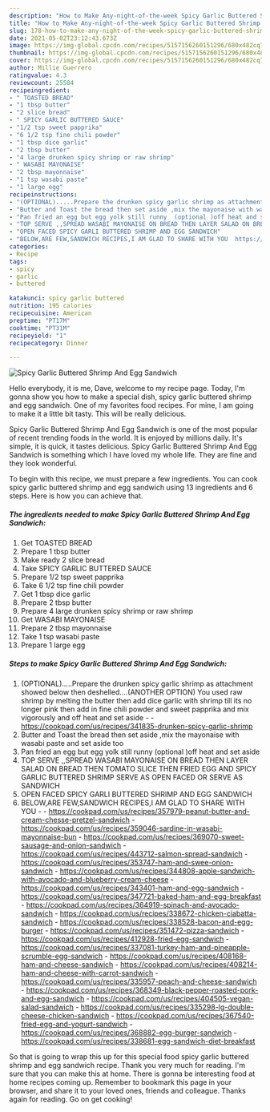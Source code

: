 ```yaml
---
description: "How to Make Any-night-of-the-week Spicy Garlic Buttered Shrimp And Egg Sandwich"
title: "How to Make Any-night-of-the-week Spicy Garlic Buttered Shrimp And Egg Sandwich"
slug: 178-how-to-make-any-night-of-the-week-spicy-garlic-buttered-shrimp-and-egg-sandwich
date: 2021-05-02T23:12:43.673Z
image: https://img-global.cpcdn.com/recipes/5157156260151296/680x482cq70/spicy-garlic-buttered-shrimp-and-egg-sandwich-recipe-main-photo.jpg
thumbnail: https://img-global.cpcdn.com/recipes/5157156260151296/680x482cq70/spicy-garlic-buttered-shrimp-and-egg-sandwich-recipe-main-photo.jpg
cover: https://img-global.cpcdn.com/recipes/5157156260151296/680x482cq70/spicy-garlic-buttered-shrimp-and-egg-sandwich-recipe-main-photo.jpg
author: Millie Guerrero
ratingvalue: 4.3
reviewcount: 25584
recipeingredient:
- " TOASTED BREAD"
- "1 tbsp butter"
- "2 slice bread"
- " SPICY GARLIC BUTTERED SAUCE"
- "1/2 tsp sweet papprika"
- "6 1/2 tsp fine chili powder"
- "1 tbsp dice garlic"
- "2 tbsp butter"
- "4 large drunken spicy shrimp or raw shrimp"
- " WASABI MAYONAISE"
- "2 tbsp mayonnaise"
- "1 tsp wasabi paste"
- "1 large egg"
recipeinstructions:
- "(OPTIONAL).....Prepare the drunken spicy garlic shrimp as attachment showed below then deshelled....(ANOTHER OPTION) You used raw shrimp by melting the butter then add dice garlic with shrimp till its no longer pink then add in fine chili powder and sweet papprika and mix vigorously and off heat and set aside  https://cookpad.com/us/recipes/341835-drunken-spicy-garlic-shrimp"
- "Butter and Toast the bread then set aside ,mix the mayonaise with wasabi paste and set aside too"
- "Pan fried an egg but egg yolk still runny  (optional )off heat and set aside"
- "TOP SERVE ,,SPREAD WASABI MAYONAISE ON BREAD THEN LAYER SALAD ON BREAD THEN TOMATO SLICE THEN FRIED EGG AND SPICY GARLIC BUTTERED SHRIMP SERVE AS OPEN FACED OR SERVE AS SANDWICH"
- "OPEN FACED SPICY GARLI BUTTERED SHRIMP AND EGG SANDWICH"
- "BELOW,ARE FEW,SANDWICH RECIPES,I AM GLAD TO SHARE WITH YOU  https://cookpad.com/us/recipes/357979-peanut-butter-and-cream-chesse-pretzel-sandwich https://cookpad.com/us/recipes/359046-sardine-in-wasabi-mayonnaise-bun https://cookpad.com/us/recipes/369070-sweet-sausage-and-onion-sandwich https://cookpad.com/us/recipes/443712-salmon-spread-sandwich https://cookpad.com/us/recipes/353747-ham-and-swee-onion-sandwich https://cookpad.com/us/recipes/344808-apple-sandwich-with-avocado-and-blueberry-cream-cheese https://cookpad.com/us/recipes/343401-ham-and-egg-sandwich https://cookpad.com/us/recipes/347721-baked-ham-and-egg-breakfast https://cookpad.com/us/recipes/364919-spinach-and-avocado-sandwich https://cookpad.com/us/recipes/338672-chicken-ciabatta-sandwich https://cookpad.com/us/recipes/338528-bacon-and-egg-burger https://cookpad.com/us/recipes/351472-pizza-sandwich https://cookpad.com/us/recipes/412928-fried-egg-sandwich https://cookpad.com/us/recipes/337081-turkey-ham-and-pineapple-scrumble-egg-sandwich https://cookpad.com/us/recipes/408168-ham-and-cheese-sandwich https://cookpad.com/us/recipes/408214-ham-and-cheese-with-carrot-sandwich https://cookpad.com/us/recipes/335957-peach-and-cheese-sandwich https://cookpad.com/us/recipes/368349-black-pepper-roasted-pork-and-egg-sandwich https://cookpad.com/us/recipes/404505-vegan-salad-sandwich https://cookpad.com/us/recipes/335298-lg-double-cheese-chicken-sandwich https://cookpad.com/us/recipes/367540-fried-egg-and-yogurt-sandwich https://cookpad.com/us/recipes/368882-egg-burger-sandwich https://cookpad.com/us/recipes/338681-egg-sandwich-diet-breakfast"
categories:
- Recipe
tags:
- spicy
- garlic
- buttered

katakunci: spicy garlic buttered 
nutrition: 195 calories
recipecuisine: American
preptime: "PT17M"
cooktime: "PT31M"
recipeyield: "1"
recipecategory: Dinner

---
```



![Spicy Garlic Buttered Shrimp And Egg Sandwich](https://img-global.cpcdn.com/recipes/5157156260151296/680x482cq70/spicy-garlic-buttered-shrimp-and-egg-sandwich-recipe-main-photo.jpg)

Hello everybody, it is me, Dave, welcome to my recipe page. Today, I'm gonna show you how to make a special dish, spicy garlic buttered shrimp and egg sandwich. One of my favorites food recipes. For mine, I am going to make it a little bit tasty. This will be really delicious.

Spicy Garlic Buttered Shrimp And Egg Sandwich is one of the most popular of recent trending foods in the world. It is enjoyed by millions daily. It's simple, it is quick, it tastes delicious. Spicy Garlic Buttered Shrimp And Egg Sandwich is something which I have loved my whole life. They are fine and they look wonderful.




To begin with this recipe, we must prepare a few ingredients. You can cook spicy garlic buttered shrimp and egg sandwich using 13 ingredients and 6 steps. Here is how you can achieve that.

<!--inarticleads1-->

##### The ingredients needed to make Spicy Garlic Buttered Shrimp And Egg Sandwich:

1. Get  TOASTED BREAD
1. Prepare 1 tbsp butter
1. Make ready 2 slice bread
1. Take  SPICY GARLIC BUTTERED SAUCE
1. Prepare 1/2 tsp sweet papprika
1. Take 6 1/2 tsp fine chili powder
1. Get 1 tbsp dice garlic
1. Prepare 2 tbsp butter
1. Prepare 4 large drunken spicy shrimp or raw shrimp
1. Get  WASABI MAYONAISE
1. Prepare 2 tbsp mayonnaise
1. Take 1 tsp wasabi paste
1. Prepare 1 large egg




<!--inarticleads2-->

##### Steps to make Spicy Garlic Buttered Shrimp And Egg Sandwich:

1. (OPTIONAL).....Prepare the drunken spicy garlic shrimp as attachment showed below then deshelled....(ANOTHER OPTION) You used raw shrimp by melting the butter then add dice garlic with shrimp till its no longer pink then add in fine chili powder and sweet papprika and mix vigorously and off heat and set aside -  - https://cookpad.com/us/recipes/341835-drunken-spicy-garlic-shrimp
1. Butter and Toast the bread then set aside ,mix the mayonaise with wasabi paste and set aside too
1. Pan fried an egg but egg yolk still runny  (optional )off heat and set aside
1. TOP SERVE ,,SPREAD WASABI MAYONAISE ON BREAD THEN LAYER SALAD ON BREAD THEN TOMATO SLICE THEN FRIED EGG AND SPICY GARLIC BUTTERED SHRIMP SERVE AS OPEN FACED OR SERVE AS SANDWICH
1. OPEN FACED SPICY GARLI BUTTERED SHRIMP AND EGG SANDWICH
1. BELOW,ARE FEW,SANDWICH RECIPES,I AM GLAD TO SHARE WITH YOU -  - https://cookpad.com/us/recipes/357979-peanut-butter-and-cream-chesse-pretzel-sandwich - https://cookpad.com/us/recipes/359046-sardine-in-wasabi-mayonnaise-bun - https://cookpad.com/us/recipes/369070-sweet-sausage-and-onion-sandwich - https://cookpad.com/us/recipes/443712-salmon-spread-sandwich - https://cookpad.com/us/recipes/353747-ham-and-swee-onion-sandwich - https://cookpad.com/us/recipes/344808-apple-sandwich-with-avocado-and-blueberry-cream-cheese - https://cookpad.com/us/recipes/343401-ham-and-egg-sandwich - https://cookpad.com/us/recipes/347721-baked-ham-and-egg-breakfast - https://cookpad.com/us/recipes/364919-spinach-and-avocado-sandwich - https://cookpad.com/us/recipes/338672-chicken-ciabatta-sandwich - https://cookpad.com/us/recipes/338528-bacon-and-egg-burger - https://cookpad.com/us/recipes/351472-pizza-sandwich - https://cookpad.com/us/recipes/412928-fried-egg-sandwich - https://cookpad.com/us/recipes/337081-turkey-ham-and-pineapple-scrumble-egg-sandwich - https://cookpad.com/us/recipes/408168-ham-and-cheese-sandwich - https://cookpad.com/us/recipes/408214-ham-and-cheese-with-carrot-sandwich - https://cookpad.com/us/recipes/335957-peach-and-cheese-sandwich - https://cookpad.com/us/recipes/368349-black-pepper-roasted-pork-and-egg-sandwich - https://cookpad.com/us/recipes/404505-vegan-salad-sandwich - https://cookpad.com/us/recipes/335298-lg-double-cheese-chicken-sandwich - https://cookpad.com/us/recipes/367540-fried-egg-and-yogurt-sandwich - https://cookpad.com/us/recipes/368882-egg-burger-sandwich - https://cookpad.com/us/recipes/338681-egg-sandwich-diet-breakfast




So that is going to wrap this up for this special food spicy garlic buttered shrimp and egg sandwich recipe. Thank you very much for reading. I'm sure that you can make this at home. There is gonna be interesting food at home recipes coming up. Remember to bookmark this page in your browser, and share it to your loved ones, friends and colleague. Thanks again for reading. Go on get cooking!
